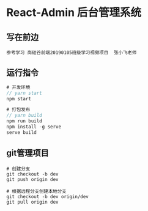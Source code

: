 # React-Admin 后台管理系统

## 写在前边

```text
参考学习 尚硅谷前端20190105班级学习视频项目  张小飞老师
```

## 运行指令

```javascript
# 开发环境
// yarn start
npm start

# 打包发布
// yarn build
npm run build
npm install -g serve
serve build
```

## git管理项目

```npm
# 创建分支
git checkout -b dev
git push origin dev

# 根据远程分支创建本地分支
git checkout -b dev origin/dev
git pull origin dev
```
